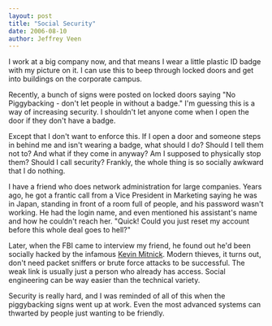 ```yaml
--- 
layout: post
title: "Social Security"
date: 2006-08-10
author: Jeffrey Veen
---
```

I work at a big company now, and that means I wear a little plastic ID badge with my picture on it. I can use this to beep through locked doors and get into buildings on the corporate campus.

Recently, a bunch of signs were posted on locked doors saying "No Piggybacking - don't let people in without a badge." I'm guessing this is a way of increasing security. I shouldn't let anyone come when I open the door if they don't have a badge.

Except that I don't want to enforce this. If I open a door and someone steps in behind me and isn't wearing a badge, what should I do? Should I tell them not to? And what if they come in anyway? Am I supposed to physically stop them? Should I call security? Frankly, the whole thing is so socially awkward that I do nothing.

I have a friend who does network administration for large companies. Years ago, he got a frantic call from a Vice President in Marketing saying he was in Japan, standing in front of a room full of people, and his password wasn't working. He had the login name, and even mentioned his assistant's name and how he couldn't reach her. "Quick! Could you just reset my account before this whole deal goes to hell?"

Later, when the FBI came to interview my friend, he found out he'd been socially hacked by the infamous <a href="http://en.wikipedia.org/wiki/Kevin_Mitnick">Kevin Mitnick</a>. Modern thieves, it turns out, don't need packet sniffers or brute force attacks to be successful. The weak link is usually just a person who already has access. Social engineering can be way easier than the technical variety.

Security is really hard, and I was reminded of all of this when the piggybacking signs went up at work. Even the most advanced systems can thwarted by people just wanting to be friendly. 
&#8203;